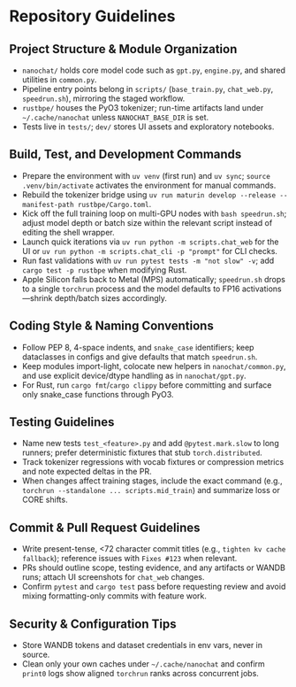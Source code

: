 # Repository Guidelines

## Project Structure & Module Organization
- `nanochat/` holds core model code such as `gpt.py`, `engine.py`, and shared utilities in `common.py`.
- Pipeline entry points belong in `scripts/` (`base_train.py`, `chat_web.py`, `speedrun.sh`), mirroring the staged workflow.
- `rustbpe/` houses the PyO3 tokenizer; run-time artifacts land under `~/.cache/nanochat` unless `NANOCHAT_BASE_DIR` is set.
- Tests live in `tests/`; `dev/` stores UI assets and exploratory notebooks.

## Build, Test, and Development Commands
- Prepare the environment with `uv venv` (first run) and `uv sync`; `source .venv/bin/activate` activates the environment for manual commands.
- Rebuild the tokenizer bridge using `uv run maturin develop --release --manifest-path rustbpe/Cargo.toml`.
- Kick off the full training loop on multi-GPU nodes with `bash speedrun.sh`; adjust model depth or batch size within the relevant script instead of editing the shell wrapper.
- Launch quick iterations via `uv run python -m scripts.chat_web` for the UI or `uv run python -m scripts.chat_cli -p "prompt"` for CLI checks.
- Run fast validations with `uv run pytest tests -m "not slow" -v`; add `cargo test -p rustbpe` when modifying Rust.
- Apple Silicon falls back to Metal (MPS) automatically; `speedrun.sh` drops to a single `torchrun` process and the model defaults to FP16 activations—shrink depth/batch sizes accordingly.

## Coding Style & Naming Conventions
- Follow PEP 8, 4-space indents, and `snake_case` identifiers; keep dataclasses in configs and give defaults that match `speedrun.sh`.
- Keep modules import-light, colocate new helpers in `nanochat/common.py`, and use explicit device/dtype handling as in `nanochat/gpt.py`.
- For Rust, run `cargo fmt`/`cargo clippy` before committing and surface only snake_case functions through PyO3.

## Testing Guidelines
- Name new tests `test_<feature>.py` and add `@pytest.mark.slow` to long runners; prefer deterministic fixtures that stub `torch.distributed`.
- Track tokenizer regressions with vocab fixtures or compression metrics and note expected deltas in the PR.
- When changes affect training stages, include the exact command (e.g., `torchrun --standalone ... scripts.mid_train`) and summarize loss or CORE shifts.

## Commit & Pull Request Guidelines
- Write present-tense, <72 character commit titles (e.g., `tighten kv cache fallback`); reference issues with `Fixes #123` when relevant.
- PRs should outline scope, testing evidence, and any artifacts or WANDB runs; attach UI screenshots for `chat_web` changes.
- Confirm `pytest` and `cargo test` pass before requesting review and avoid mixing formatting-only commits with feature work.

## Security & Configuration Tips
- Store WANDB tokens and dataset credentials in env vars, never in source.
- Clean only your own caches under `~/.cache/nanochat` and confirm `print0` logs show aligned `torchrun` ranks across concurrent jobs.
